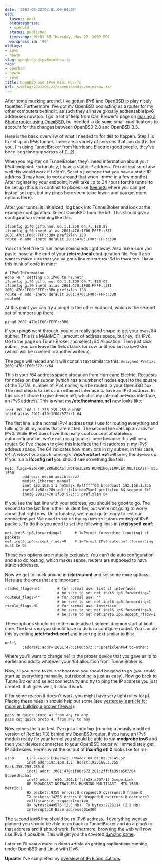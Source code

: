 ```yaml
---
date: '2003-05-22T02:01:00-04:00'
old:
  layout: post
  oldcategories:
  - openbsd
  status: published
  timestamp: 02:01 AM Thursday, May 22, 2003 EDT
  wordpress_id: '99'
oldtags:
- ipv6
- howto
slug: openbsdandipv6minihow-to
tags:
- openbsd
- howto
- ipv6
title: OpenBSD and IPv6 Mini How-To
url: /weblog/2003/05/22/openbsdandipv6minihow-to/
---
```


After some mucking around, I've gotten IPv6 and OpenBSD to play nicely
together.  Furthermore, I've got my OpenBSD box acting as a router for my other
computers behind it, as such they all have globally addressable ipv6 addresses
now too.  I got a lot of help from Carl Brewer's page on [making a 6bone router
using OpenBSD](http://rollcage.bl.echidna.id.au/IPv6/openbsd.html), but needed
to do some small modifications to account for the changes between OpenBSD 2.8
and OpenBSD 3.3.

Here is the basic overview of what I needed to for this to happen.  Step 1 is
to set up an IPv6 tunnel.  There are a variety of services that can do this for
you, I'm using [TunnelBroker](http://www.tunnelbroker.net/) from [Hurricane
Electric](http://www.he.net/) (good people, they've been long time supporters
of [PHP](http://www.php.net/)).

When you register on TunnelBroker, they'll need information about your IPv4
endpoint.  Fortunately, I have a static IP address.  I'm not real sure how well
this would work if I didn't.  So let's just hope that you have a static IP
address (I may have to work around that when I move in a few months).  After
registering your endpoint, it will take up to 24 hours for the tunnel to be set
up (this is in contrast to places like [freenet6](http://www.freenet6.net/)
where you can get instant set ups, but my pings here seem to be lower, and you
get more options here).

After your tunnel is initialized, log back into TunnelBroker and look at the
example configuration.  Select OpenBSD from the list.  This should give a
configuration something like this:

    ifconfig gif0 giftunnel 66.1.1.250 64.71.128.82
    ifconfig gif0 inet6 alias 2001:470:1F00:FFFF::3B1 2001:470:1F00:FFFF::3B0 prefixlen 128
    route -n add -inet6 default 2001:470:1F00:FFFF::3B0

You can feel free to run those commands right away.  Also make sure you paste
those at the end of your **/etc/rc.local** configuration file.  You'll also
want to make sure that you've got a line to start rout6d in there too.  I have
this hunk of code in mine:

    # IPv6 Information
    echo -n ' setting up IPv6 to he.net'
    ifconfig gif0 giftunnel 66.1.1.250 64.71.128.82
    ifconfig gif0 inet6 alias 2001:470:1F00:FFFF::3B1 2001:470:1F00:FFFF::3B0 prefixlen 128
    route -n add -inet6 default 2001:470:1F00:FFFF::3B0
    route6d

At this point you can try a ping6 to the other endpoint, which is the second
set of numbers up there.

    ping6 2001:470:1F00:FFFF::3B0

If your ping6 went through, you're in really good shape to get your own /64
subnet.  This is a MAMMOTH amount of address space, but hey, it's IPv6.  Go to
the page on TunnelBroker and select /64 Allocation.  Then just click submit,
you can leave the fields blank for now until you set up ipv6 dns (which will be
covered in another writeup).

The page will reload and it will contain text similar to this:
`Assigned Prefix: 2001:470:1F00:572::/64`

This is your /64 address space allocation from Hurricane Electric.  Requests
for nodes on that subnet (which has a number of nodes equal to the square of
the TOTAL number of IPv4 nodes) will be routed to your OpenBSD box.  The next
step is to set up an ethernet interface to have an IPv6 address. In this case I
chose to give device ne1, which is my internal network interface, an IPv6
address.  This is what my **/etc/hostname.ne1** now looks like:

    inet 192.168.1.1 255.255.255.0 NONE
    inet6 alias 2001:470:1F00:572::1 64

The first line is the normal IPv4 address that I use for routing everything and
talking to all my nodes that are natted.  The second line sets up an alias for
IPv6.  While IPv6 does have this really cool concept of stateless
autoconfiguration, we're not going to use it here because this will be a
router.  So I've chosen to give this interface the first address in my IPv6
address space.  The 64 indicates how many bits in my subnet, in this case, 64.
A reboot or a quick running of **/etc/netstart ne1** will bring the device up.
If you run a **ifconfig ne1** you should see something like this:

    ne1: flags=8863<UP,BROADCAST,NOTRAILERS,RUNNING,SIMPLEX,MULTICAST> mtu 1500
            address: 00:80:ad:1b:cd:b7
            media: Ethernet manual
            inet 192.168.1.1 netmask 0xffffff00 broadcast 192.168.1.255
            inet6 fe80::280:adff:fe1b:cdb7%ne1 prefixlen 64 scopeid 0x1
            inet6 2001:470:1f00:572::1 prefixlen 64

If you see the last line with your address, you should be good to go.  The
second to the last line is the link identifier, but we're not going to worry
about that right now.  Unfortunately, we're not quite ready to test our
connection yet.  We need to set up the system so it does routing of IPv6
packets.  To do this you need to set the following lines in
**/etc/sysctl.conf**:

    net.inet6.ip6.forwarding=1      # 1=Permit forwarding (routing) of packets
    net.inet6.ip6.accept_rtadv=0    # 1=Permit IPv6 autoconf (forwarding must be 0)

These two options are mutually exclusive.  You can't do auto configuration and
also do routing, which makes sense, routers are supposed to have static
addresses.

Now we get to muck around in **/etc/rc.conf** and set some more options.  Here
are the ones that are important:

    rtadvd_flags=ne1        # for normal use: list of interfaces
                            # be sure to set net.inet6.ip6.forwarding=1
    route6d_flags=""        # for normal use: ""
                            # be sure to set net.inet6.ip6.forwarding=1
    rtsold_flags=NO         # for normal use: interface
                            # be sure to set net.inet6.ip6.forwarding=0
                            # be sure to set net.inet6.ip6.accept_rtadv=1

These options should make the route advertisement daemon start at boot time.
The last step you should have to do is to configure rtadvd.  You can do this by
editing **/etc/rtadvd.conf** and inserting text similar to this:

    ne1:\
            :addrs#1:addr="2001:470:1F00:572::":prefixlen#64:tc=ether:

Where you'll want to change ne1 to the proper device that you gave an ip to
earlier and add to whatever your /64 allocation from TunnelBroker is.

Now, all you need to do is reboot and you should be good to go (you could start
up everything manually, but rebooting is just as easy).  Now go back to
TunnelBroker and select connectivity and try to ping the IP address you just
created.  If all goes well, it should work.

If for some reason it doesn't work, you might have very tight rules for pf.
Placing these rules in should help out some (see [yesterday's article for more
on building a proper
firewall](http://patrick.wagstrom.net/weblog/archives/000124.html)):

    pass in quick proto 41 from any to any
    pass out quick proto 41 from any to any

Now comes the true test.  I've got a linux box (running a heavily modified
version of RedHat 7.3) behind my OpenBSD router.  If you have an IPv6 module
ready for your kernel you should be able to run **modprobe ipv6** and then your
devices connected to your OpenBSD router will immediately get IP addresses.
Here's what the output of **ifconfig eth0** looks like for me:

    eth0      Link encap:Ethernet  HWaddr 00:01:02:39:A5:67
              inet addr:192.168.1.2  Bcast:192.168.1.255  Mask:255.255.255.0
              inet6 addr: 2001:470:1f00:572:201:2ff:fe39:a567/64 Scope:Global
              inet6 addr: fe80::201:2ff:fe39:a567/10 Scope:Link
              UP BROADCAST NOTRAILERS RUNNING MULTICAST  MTU:1500  Metric:1
              RX packets:9259 errors:0 dropped:0 overruns:0 frame:0
              TX packets:14256 errors:0 dropped:0 overruns:0 carrier:0
              collisions:21 txqueuelen:100
              RX bytes:2440576 (2.3 Mb)  TX bytes:2228114 (2.1 Mb)
              Interrupt:10 Base address:0xe800

The second inet6 line should be an IPv6 address.  If everything went as planned
you should be able to go back to TunnelBroker and do a ping6 to that address
and it should work.  Furthermore, browsing the web will now use IPv6 if
possible.  This will get you the coveted [dancing kame](http://www.kame.net/).

Later on I'll post a more in depth article on getting applications running
under OpenBSD and Linux with IPv6.

**Update:** I've completed my [overview of IPv6 applications](/2003/05/22/ipv6applications/).